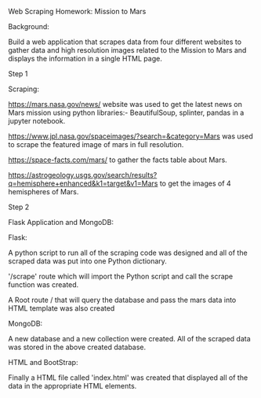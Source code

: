 Web Scraping Homework: Mission to Mars

Background:

Build a web application that scrapes data from four different websites to gather data and high resolution images related to the Mission to Mars and displays the information in a single HTML page.



Step 1 

Scraping:

https://mars.nasa.gov/news/ website was used to get the latest news on Mars mission using python libraries:- 
BeautifulSoup, splinter, pandas in a jupyter notebook.

https://www.jpl.nasa.gov/spaceimages/?search=&category=Mars was used to scrape the featured image of mars in full resolution. 

https://space-facts.com/mars/ to gather the facts table about Mars.

https://astrogeology.usgs.gov/search/results?q=hemisphere+enhanced&k1=target&v1=Mars to get the images of 4 hemispheres of Mars.

Step 2

Flask Application and MongoDB:

Flask:

A python script to run all of the scraping code was designed and all of the scraped data was put into one Python dictionary.

'/scrape' route which will import the Python script and call the scrape function was created.

A Root route / that will query the database and pass the mars data into HTML template was also created


MongoDB:

A new database and a new collection were created. All of the scraped data was stored in the above created database.  

HTML and BootStrap:

Finally a HTML file called 'index.html' was created that displayed all of the data in the appropriate HTML elements.

